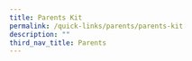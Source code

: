 ```yaml
---
title: Parents Kit
permalink: /quick-links/parents/parents-kit
description: ""
third_nav_title: Parents
---
```

